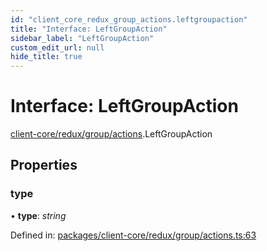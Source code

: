 ```yaml
---
id: "client_core_redux_group_actions.leftgroupaction"
title: "Interface: LeftGroupAction"
sidebar_label: "LeftGroupAction"
custom_edit_url: null
hide_title: true
---
```


# Interface: LeftGroupAction

[client-core/redux/group/actions](../modules/client_core_redux_group_actions.md).LeftGroupAction

## Properties

### type

• **type**: *string*

Defined in: [packages/client-core/redux/group/actions.ts:63](https://github.com/xr3ngine/xr3ngine/blob/5a0f83ed8/packages/client-core/redux/group/actions.ts#L63)
